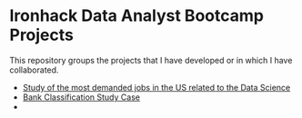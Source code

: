# Ironhack Data Analyst Bootcamp Projects
This repository groups the projects that I have developed or in which I have collaborated.


- [Study of the most demanded jobs in the US related to the Data Science](https://github.com/lluis90badia/projects/tree/main/US_data_science_hires_getafix)
- [Bank Classification Study Case](https://github.com/lluis90badia/projects/tree/main/bank_classification_mid_project)
- [](https://github.com/lluis90badia/projects/tree/main/syrian_civil_war_final_project)
